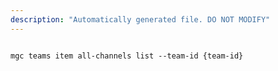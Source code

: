 ```yaml
---
description: "Automatically generated file. DO NOT MODIFY"
---
```


```cli

mgc teams item all-channels list --team-id {team-id}

```